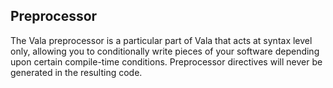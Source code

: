 Preprocessor
------------

The Vala preprocessor is a particular part of Vala that acts at syntax level only, allowing you to conditionally write pieces of your software depending upon certain compile-time conditions. Preprocessor directives will never be generated in the resulting code.
